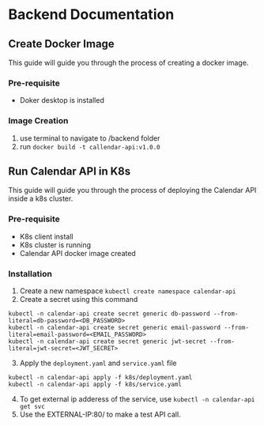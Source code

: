 # Backend Documentation
## Create Docker Image
This guide will guide you through the process of creating a docker image.

### Pre-requisite
- Doker desktop is installed

### Image Creation
1. use terminal to navigate to /backend folder
2. run `docker build -t callendar-api:v1.0.0`

## Run Calendar API in K8s
This guide will guide you through the process of deploying the Calendar API inside a k8s cluster.

### Pre-requisite
- K8s client install 
- K8s cluster is running
- Calendar API docker image created

### Installation
1. Create a new namespace `kubectl create namespace calendar-api`
2. Create a secret using this command 
```
kubectl -n calendar-api create secret generic db-password --from-literal=db-password=<DB_PASSWORD>
kubectl -n calendar-api create secret generic email-password --from-literal=email-password=<EMAIL_PASSWORD>
kubectl -n calendar-api create secret generic jwt-secret --from-literal=jwt-secret=<JWT_SECRET>
```
3. Apply the `deployment.yaml` and `service.yaml` file 
```
kubectl -n calendar-api apply -f k8s/deployment.yaml
kubectl -n calendar-api apply -f k8s/service.yaml
```
4. To get external ip adderess of the service, use `kubectl -n calendar-api get svc`
5. Use the EXTERNAL-IP:80/ to make a test API call.